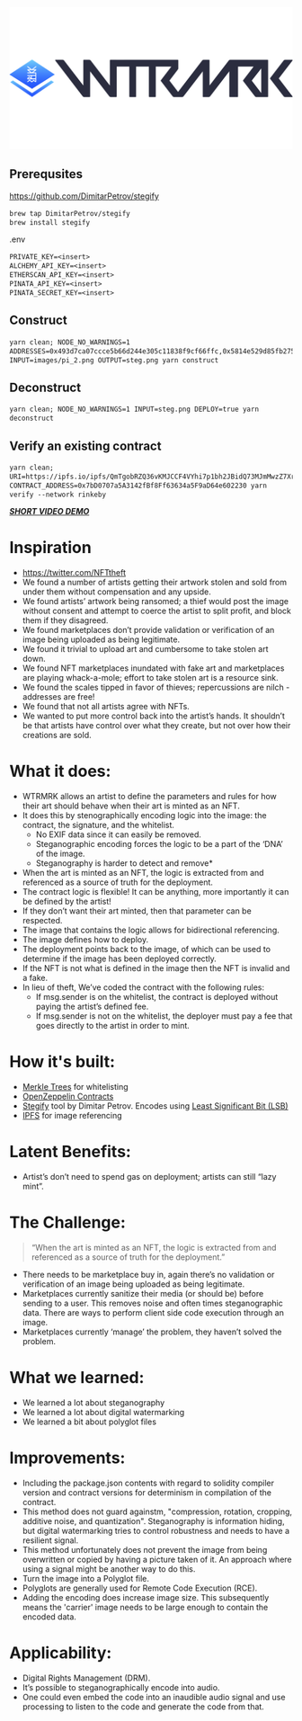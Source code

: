 <img src="https://raw.githubusercontent.com/ejwessel/wtrmrk/main/WTRMRK.png">

## Prerequsites
https://github.com/DimitarPetrov/stegify
```
brew tap DimitarPetrov/stegify
brew install stegify
```

.env
```
PRIVATE_KEY=<insert>
ALCHEMY_API_KEY=<insert>
ETHERSCAN_API_KEY=<insert>
PINATA_API_KEY=<insert>
PINATA_SECRET_KEY=<insert>
```
## Construct
```
yarn clean; NODE_NO_WARNINGS=1 ADDRESSES=0x493d7ca07ccce5b66d244e305c11838f9cf66ffc,0x5814e529d85fb2751d5df9a808ab12e06d1114a0,0xf39Fd6e51aad88F6F4ce6aB8827279cffFb92266 INPUT=images/pi_2.png OUTPUT=steg.png yarn construct
```
## Deconstruct
```
yarn clean; NODE_NO_WARNINGS=1 INPUT=steg.png DEPLOY=true yarn deconstruct
```
 ## Verify an existing contract
```
yarn clean; URI=https://ipfs.io/ipfs/QmTgobRZQ36vKMJCCF4VYhi7p1bh2JBidQ73MJmMwzZ7Xr CONTRACT_ADDRESS=0x7bD0707a5A3142fBf8Ff63634a5F9aD64e602230 yarn verify --network rinkeby
```

***[SHORT VIDEO DEMO](https://www.youtube.com/watch?v=ucK3RYQMlPE)***
# Inspiration
* https://twitter.com/NFTtheft
* We found a number of artists getting their artwork stolen and sold from under them without compensation and any upside.
* We found artists’ artwork being ransomed; a thief would post the image without consent and attempt to coerce the artist to split profit, and block them if they disagreed.
* We found marketplaces don’t provide validation or verification of an image being uploaded as being legitimate.
* We found it trivial to upload art and cumbersome to take stolen art down.
* We found NFT marketplaces inundated with fake art and marketplaces are playing whack-a-mole; effort to take stolen art is a resource sink.
* We found the scales tipped in favor of thieves; repercussions are nilch - addresses are free!
* We found that not all artists agree with NFTs.
* We wanted to put more control back into the artist’s hands. It shouldn’t be that artists have control over what they create, but not over how their creations are sold. 
# What it does:
* WTRMRK allows an artist to define the parameters and rules for how their art should behave when their art is minted as an NFT.
* It does this by stenographically encoding logic into the image: the contract, the signature, and the whitelist.
  * No EXIF data since it can easily be removed. 
  * Steganographic encoding forces the logic to be a part of the ‘DNA’ of the image.
  * Steganography is harder to detect and remove*
* When the art is minted as an NFT, the logic is extracted from and referenced as a source of truth for the deployment.
* The contract logic is flexible! It can be anything, more importantly it can be defined by the artist!
* If they don’t want their art minted, then that parameter can be respected.
* The image that contains the logic allows for bidirectional referencing. 
* The image defines how to deploy. 
* The deployment points back to the image, of which can be used to determine if the image has been deployed correctly. 
* If the NFT is not what is defined in the image then the NFT is invalid and a fake. 
* In lieu of theft, We’ve coded the contract with the following rules:
  * If msg.sender is on the whitelist, the contract is deployed without paying the artist’s defined fee.
  * If msg.sender is not on the whitelist, the deployer must pay a fee that goes directly to the artist in order to mint.
# How it's built:
* [Merkle Trees](https://en.wikipedia.org/wiki/Merkle_tree) for whitelisting
* [OpenZeppelin Contracts](https://openzeppelin.com/contracts/)
* [Stegify](https://github.com/DimitarPetrov/stegify) tool by Dimitar Petrov. Encodes using [Least Significant Bit (LSB)](https://en.wikipedia.org/wiki/Bit_numbering#Least_significant_bit_in_digital_steganography)
* [IPFS](https://ipfs.io/) for image referencing
# Latent Benefits:
* Artist’s don’t need to spend gas on deployment; artists can still “lazy mint”.
# The Challenge:
> “When the art is minted as an NFT, the logic is extracted from and referenced as a source of truth for the deployment.”
* There needs to be marketplace buy in, again there’s no validation or verification of an image being uploaded as being legitimate.
* Marketplaces currently sanitize their media (or should be) before sending to a user. This removes noise and often times steganographic data. There are ways to perform client side code execution through an image.
* Marketplaces currently ‘manage’ the problem, they haven’t solved the problem.
# What we learned:
* We learned a lot about steganography
* We learned a lot about digital watermarking
* We learned a bit about polyglot files
# Improvements:
* Including the package.json contents with regard to solidity compiler version and contract versions for determinism in compilation of the contract.
* This method does not guard againstm, "compression, rotation, cropping, additive noise, and quantization". Steganography is information hiding, but digital watermarking tries to control robustness and needs to have a resilient signal.
* This method unfortunately does not prevent the image from being overwritten or copied by having a picture taken of it. An approach where using a signal might be another way to do this.
* Turn the image into a Polyglot file.
* Polyglots are generally used for Remote Code Execution (RCE).
* Adding the encoding does increase image size. This subsequently means the 'carrier' image needs to be large enough to contain the encoded data.

# Applicability:
* Digital Rights Management (DRM).
* It’s possible to steganographically encode into audio.
* One could even embed the code into an inaudible audio signal and use processing to listen to the code and generate the code from that.
